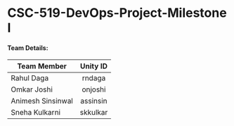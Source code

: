 # CSC-519-DevOps-Project-Milestone I

#### Team Details:

| Team Member             | Unity ID      | 
| ------------------------|:-------------:| 
| Rahul Daga              | rndaga        | 
| Omkar Joshi             | onjoshi       |  
| Animesh Sinsinwal       | assinsin      |   
| Sneha Kulkarni          | skkulkar      |
